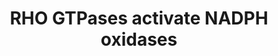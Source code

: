 ---
annotations:
- type: Pathway Ontology
  value: signaling pathway
authors:
- ReactomeTeam
- Egonw
- Eweitz
description: NADPH oxidases (NOX) are membrane-associated enzymatic complexes that
  use NADPH as an electon donor to reduce oxygen and produce superoxide (O2-) that
  serves as a secondary messenger (Brown and Griendling 2009).<p>NOX2 complex consists
  of CYBB (NOX2), CYBA (p22phox), NCF1 (p47phox), NCF2 (p67phox) and NCF4 (p40ohox).
  RAC1:GTP binds NOX2 complex in response to VEGF signaling by directly interracting
  with CYBB and NCF2, leading to enhancement of VEGF-signaling through VEGF receptor
  VEGFR2, which plays a role in angiogenesis (Ushio-Fukai et al. 2002, Bedard and
  Krause 2007). RAC2:GTP can also activate the NOX2 complex by binding to CYBB and
  NCF2, leading to production of superoxide in phagosomes of neutrophils which is
  necessary fo the microbicidal activity of neutrophils (Knaus et al. 1991, Roberts
  et al. 1999, Kim and Dinauer 2001, Jyoti et al. 2014).<p>NOX1 complex (composed
  of NOX1, NOXA1, NOXO1 and CYBA) and NOX3 complex (composed of NOX3, CYBA, NCF1 amd
  NCF2 or NOXA1) can also be activated by binding to RAC1:GTP to produce superoxide
  (Cheng et al. 2006, Miyano et al. 2006, Ueyama et al. 2006).  View original pathway
  at [http://www.reactome.org/PathwayBrowser/#DIAGRAM=5668599 Reactome].
last-edited: 2021-05-09
organisms:
- Homo sapiens
redirect_from:
- /index.php/Pathway:WP3396
- /instance/WP3396
schema-jsonld:
- '@context': https://schema.org/
  '@id': https://wikipathways.github.io/pathways/WP3396.html
  '@type': Dataset
  creator:
    '@type': Organization
    name: WikiPathways
  description: NADPH oxidases (NOX) are membrane-associated enzymatic complexes that
    use NADPH as an electon donor to reduce oxygen and produce superoxide (O2-) that
    serves as a secondary messenger (Brown and Griendling 2009).<p>NOX2 complex consists
    of CYBB (NOX2), CYBA (p22phox), NCF1 (p47phox), NCF2 (p67phox) and NCF4 (p40ohox).
    RAC1:GTP binds NOX2 complex in response to VEGF signaling by directly interracting
    with CYBB and NCF2, leading to enhancement of VEGF-signaling through VEGF receptor
    VEGFR2, which plays a role in angiogenesis (Ushio-Fukai et al. 2002, Bedard and
    Krause 2007). RAC2:GTP can also activate the NOX2 complex by binding to CYBB and
    NCF2, leading to production of superoxide in phagosomes of neutrophils which is
    necessary fo the microbicidal activity of neutrophils (Knaus et al. 1991, Roberts
    et al. 1999, Kim and Dinauer 2001, Jyoti et al. 2014).<p>NOX1 complex (composed
    of NOX1, NOXA1, NOXO1 and CYBA) and NOX3 complex (composed of NOX3, CYBA, NCF1
    amd NCF2 or NOXA1) can also be activated by binding to RAC1:GTP to produce superoxide
    (Cheng et al. 2006, Miyano et al. 2006, Ueyama et al. 2006).  View original pathway
    at [http://www.reactome.org/PathwayBrowser/#DIAGRAM=5668599 Reactome].
  keywords:
  - 'p-T185,Y187-MAPK1 '
  - 'NOX3 '
  - 'p-T410-PRKCZ '
  - 'NCF2 '
  - H+
  - 'p-T202,Y204-MAPK3 '
  - 'RAC1 '
  - '& presentation'
  - NOX2
  - PIN1
  - p-PKCA,p-PKCB,p-PKCZ,p-PKCD
  - NOX3
  - antigen processing
  - 'p-T497-PRKCA '
  - 'p-T154,S315-NCF4 '
  - NOX2 complex
  - 'p-T500-PRKCB '
  - NOX1
  - 'Ca2+ '
  - RAC1:GTP
  - 'p-T507-PRKCD '
  - NCF1:NCF2:NCF4
  - PI
  - NOX3 Complex
  - 'CYBB '
  - NADP+
  - complex:S100A8:S100A9:Ca2+
  - Class I MHC mediated
  - 'NOXA1 '
  - O2
  - phagocytes
  - 'PIK3R4 '
  - p-S-345-NCF1:NCF2:NCF4
  - PIK3C3:PIK3R4
  - ROS and RNS
  - complex:RAC1:GTP
  - production in
  - ATP
  - NOX1 Complex
  - p-p38 MAPK
  - Signaling by VEGF
  - alpha/beta
  - 'CYBA '
  - 'PIN1 '
  - 'RAC2 '
  - 'p-T233-NCF2 '
  - 'p-T180,Y182-MAPK11 '
  - 'NOX1 '
  - 'S100A8 '
  - 'heme '
  - RAC2:GTP
  - 'GTP '
  - complex:RAC2:GTP
  - 'p-S345-NCF1 '
  - NADPH
  - ADP
  - 'NOXO1 '
  - S100A8:S100A9:AA:Ca2+
  - 'p-6S-NCF1 '
  - PIN1:p-S-345-NCF1:NCF2:NCF4
  - 'FAD '
  - 'NCF1 '
  - 'S100A9 '
  - 'NCF4 '
  - O2.-
  - PIN1:p-S-6S-NCF1:NCF2:NCF4
  - 'AA '
  - PI3P
  - 'PIK3C3 '
  - 'p-T180,Y182-MAPK14 '
  - p-T,Y MAPK dimers
  license: CC0
  name: RHO GTPases activate NADPH oxidases
seo: CreativeWork
title: RHO GTPases activate NADPH oxidases
wpid: WP3396
---